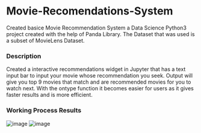 # Movie-Recomendations-System
Created basice Movie Recommendation System a Data Science Python3 project created with the help of Panda Library.
The Dataset that was used is a subset of MovieLens Dataset.

### Description

Created a interactive recommendations widget in Jupyter that has a text input bar to input your movie whose recommendation you seek. Output will give you top 9 movies that match and are recommended movies for you to watch next. With the ontype function it becomes easier for users as it gives faster results and is more efficient.

### Working Process Results

![image](https://github.com/notendurable/Movie-Reccomendations-System/assets/75903971/ad0f5b5e-e825-4c2a-89d9-311703940d28)
![image](https://github.com/notendurable/Movie-Reccomendations-System/assets/75903971/e1a3a095-f402-41e7-9ff2-fd025e553c11)
